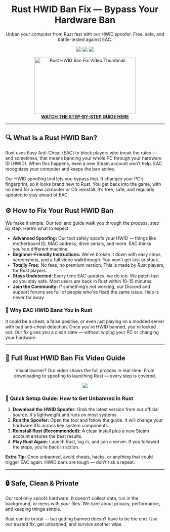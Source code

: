 <h1 align="center">Rust HWID Ban Fix — Bypass Your Hardware Ban</h1>
<p align="center">Unban your computer from Rust fast with our HWID spoofer. Free, safe, and battle-tested against EAC.</p>

<p align="center">
  <img src="https://img.shields.io/badge/Status-Working-brightgreen?style=flat-square" />
  <img src="https://img.shields.io/badge/Anti%20Cheat%20Bypass-Easy%20Anti%20Cheat-blue?style=flat-square" />
  <img src="https://img.shields.io/badge/Updated-2025-orange?style=flat-square" />
</p>

<p align="center">
  <a href="https://www.youtube.com/watch?v=b8XyEwxpccE" target="_blank">
    <img src="https://i.ytimg.com/vi/b8XyEwxpccE/hqdefault.jpg" alt="Rust HWID Ban Fix Video Thumbnail" width="320" height="180" />
    <br><strong>WATCH THE STEP-BY-STEP GUIDE HERE</strong>
  </a>
</p>

<hr />

<h2>🔍 What Is a Rust HWID Ban?</h2>
<p>Rust uses Easy Anti-Cheat (EAC) to block players who break the rules — and sometimes, that means banning your whole PC through your hardware ID (HWID). When this happens, even a new Steam account won’t help. EAC recognizes your computer and keeps the ban active.</p>

<p>Our HWID spoofing tool lets you bypass that. It changes your PC’s fingerprint, so it looks brand new to Rust. You get back into the game, with no need for a new computer or OS reinstall. It’s free, safe, and regularly updated to stay ahead of EAC.</p>

<h2>⚙️ How to Fix Your Rust HWID Ban</h2>
<p>We make it simple. Our tool and guide walk you through the process, step by step. Here’s what to expect:</p>

<ul>
  <li><strong>Advanced Spoofing:</strong> Our tool safely spoofs your HWID — things like motherboard ID, MAC address, drive serials, and more. EAC thinks you’re a different machine.</li>
  <li><strong>Beginner-Friendly Instructions:</strong> We’ve broken it down with easy steps, screenshots, and a full video walkthrough. You won’t get lost or stuck.</li>
  <li><strong>Totally Free:</strong> No fees, no premium version. This is made by Rust players, for Rust players.</li>
  <li><strong>Stays Undetected:</strong> Every time EAC updates, we do too. We patch fast so you stay safe. Most users are back in Rust within 10–15 minutes.</li>
  <li><strong>Join the Community:</strong> If something’s not working, our Discord and support forums are full of people who’ve fixed the same issue. Help is never far away.</li>
</ul>

<h3>🚫 Why EAC HWID Bans You in Rust</h3>
<p>It could be a cheat, a false positive, or even just playing on a modded server with bad anti-cheat detection. Once you're HWID banned, you're locked out. Our fix gives you a clean slate — without wiping your PC or changing your hardware.</p>

<hr />

<h2>🎥 Full Rust HWID Ban Fix Video Guide</h2>
<p align="center">Visual learner? Our video shows the full process in real-time. From downloading to spoofing to launching Rust — every step is covered.</p>

<p align="center">
  <a href="https://www.youtube.com/watch?v=b8XyEwxpccE" target="_blank">
    <img src="https://img.shields.io/badge/Watch%20Now-Step%20by%20Step%20Video-red?style=for-the-badge&logo=youtube" />
  </a>
</p>

<h3>🚀 Quick Setup Guide: How to Get Unbanned in Rust</h3>
<ol>
  <li><strong>Download the HWID Spoofer:</strong> Grab the latest version from our official source. It's lightweight and runs on most systems.</li>
  <li><strong>Run the Spoofer:</strong> Open the tool and follow the guide. It will change your hardware IDs across key system components.</li>
  <li><strong>Reinstall Rust (Recommended):</strong> A clean install plus a new Steam account ensures the best results.</li>
  <li><strong>Play Rust Again:</strong> Launch Rust, log in, and join a server. If you followed the steps, you’re back in action.</li>
</ol>

<p><strong>Extra Tip:</strong> Once unbanned, avoid cheats, hacks, or anything that could trigger EAC again. HWID bans are tough — don’t risk a repeat.</p>

<hr />

<h2>🔒 Safe, Clean & Private</h2>
<p>Our tool only spoofs hardware. It doesn’t collect data, run in the background, or mess with your files. We care about privacy, performance, and keeping things simple.</p>

<p>Rust can be brutal — but getting banned doesn’t have to be the end. Use our trusted fix, get unbanned, and survive another wipe.</p>
